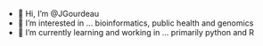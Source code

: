 - 👋 Hi, I’m @JGourdeau
- 👀 I’m interested in ... bioinformatics, public health and genomics
- 🌱 I’m currently learning and working in ... primarily python and R 

<!---
JGourdeau/JGourdeau is a ✨ special ✨ repository because its `README.md` (this file) appears on your GitHub profile.
You can click the Preview link to take a look at your changes.
--->
